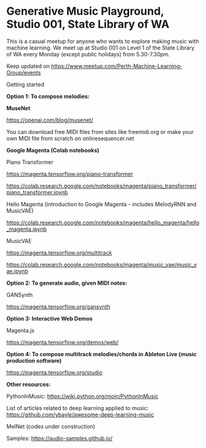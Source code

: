 # Generative Music Playground, Studio 001, State Library of WA
This is a casual meetup for anyone who wants to explore making music with machine learning. We meet up at Studio 001 on Level 1 of the State Library of WA every Monday (except public holidays) from 5.30-7.30pm. 

Keep updated on https://www.meetup.com/Perth-Machine-Learning-Group/events


Getting started

<b>Option 1: To compose melodies:</b>

<b>MuseNet </b>

https://openai.com/blog/musenet/

You can download free MIDI files from sites like freemidi.org
or make your own MIDI file from scratch on onlinesequencer.net

<b>Google Magenta (Colab notebooks)</b>

Piano Transformer

https://magenta.tensorflow.org/piano-transformer

https://colab.research.google.com/notebooks/magenta/piano_transformer/piano_transformer.ipynb

Hello Magenta (introduction to Google Magenta - includes MelodyRNN and MusicVAE)

https://colab.research.google.com/notebooks/magenta/hello_magenta/hello_magenta.ipynb

MusicVAE

https://magenta.tensorflow.org/multitrack

https://colab.research.google.com/notebooks/magenta/music_vae/music_vae.ipynb


<b>Option 2: To generate audio, given MIDI notes:</b>

GANSynth

https://magenta.tensorflow.org/gansynth


<b>Option 3: Interactive Web Demos</b>

Magenta.js

https://magenta.tensorflow.org/demos/web/


<b>Option 4: To compose multitrack melodies/chords in Ableton Live (music production software)</b>

https://magenta.tensorflow.org/studio



<b>Other resources:</b>

PythonInMusic: https://wiki.python.org/moin/PythonInMusic

List of articles related to deep learning applied to music: https://github.com/ybayle/awesome-deep-learning-music

MelNet (codes under construction)

Samples: https://audio-samples.github.io/
